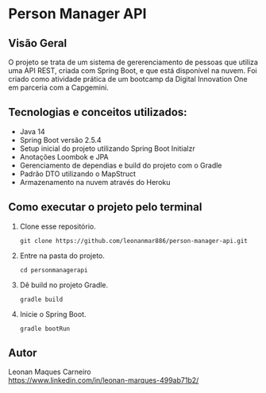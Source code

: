 # Person Manager API

## Visão Geral
O projeto se trata de um sistema de gererenciamento de pessoas que utiliza uma API REST, criada com Spring Boot, e que está disponível na nuvem. Foi criado como atividade prática de um bootcamp da Digital Innovation One em parceria com a Capgemini. <br>

## Tecnologias e conceitos utilizados:
* Java 14
* Spring Boot versão 2.5.4
* Setup inicial do projeto utilizando Spring Boot Initialzr
* Anotações Loombok e JPA
* Gerenciamento de dependias e build do projeto com o Gradle
* Padrão DTO utilizando o MapStruct
* Armazenamento na nuvem através do Heroku <br>

## Como executar o projeto pelo terminal

1. Clone esse repositório.

    ```git clone https://github.com/leonanmar886/person-manager-api.git```

2. Entre na pasta do projeto.

    ```cd personmanagerapi```

3. Dê build no projeto Gradle.

    ```gradle build```

4. Inicie o Spring Boot.

    ```gradle bootRun``` <br>

## Autor
Leonan Maques Carneiro <br>
https://www.linkedin.com/in/leonan-marques-499ab71b2/
